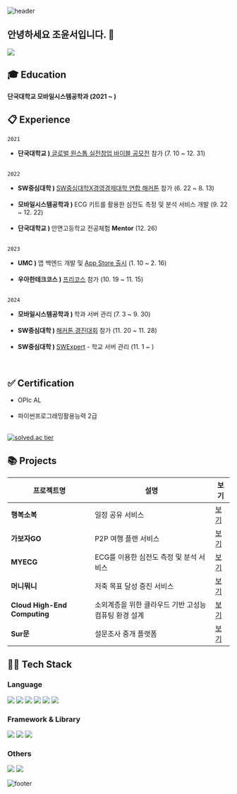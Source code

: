 <!--
**yoonseocho/yoonseocho** is a ✨ _special_ ✨ repository because its `README.md` (this file) appears on your GitHub profile.

Here are some ideas to get you started:

- 🔭 I’m currently working on ...
- 🌱 I’m currently learning ...
- 👯 I’m looking to collaborate on ...
- 🤔 I’m looking for help with ...
- 💬 Ask me about ...
- 📫 How to reach me: ...
- 😄 Pronouns: ...
- ⚡ Fun fact: ...
-->

![header](https://capsule-render.vercel.app/api?type=waving&color=0:ffd1dc,100:ffe4e1&height=190&section=header&text=Yoonseo's%20Github&fontSize=48&fontColor=ff69b4&fontAlignY=40&animation=twinkling)
## 안녕하세요 조윤서입니다. 🤗
<a href="mailto:jessicadbstj@gmail.com?subject=문의드립니다&body=안녕하세요,%20문의사항이%20있습니다.">
  <img src="https://img.shields.io/badge/jessicadbstj@gmail.com-d14836?style=flat&logo=Gmail&logoColor=white"/>
</a>

## :mortar_board: Education
**단국대학교 모바일시스템공학과 (2021 ~ )**

##  :clipboard: Experience
`2021`
<ul>
  <li><strong>단국대학교 )</strong><a href="https://youngwoong.dankook.ac.kr/lecture/lectureView?menuid=001006004001&reservegroupno=1&searchteamyn=N&viewtype=card&lecturegroupno=7842&premenuid="> 글로벌 원스톱 실전창업 바이블 공모전</a> 참가 (7. 10 ~ 12. 31)</li><br>
</ul>

`2022`
<ul>
  <li><strong>SW중심대학 ) </strong><a href="https://swcu.dankook.ac.kr/web/swcup/-12?p_p_id=Bbs_WAR_bbsportlet&p_p_lifecycle=0&p_p_state=normal&p_p_mode=view&p_p_col_id=column-2&p_p_col_count=1&_Bbs_WAR_bbsportlet_curPage=1&_Bbs_WAR_bbsportlet_action=view_message&_Bbs_WAR_bbsportlet_messageId=757250">SW중심대학X경영경제대학 연합 해커톤</a> 참가 (6. 22 ~ 8. 13)</li><br>
  <li><strong>모바일시스템공학과 ) </strong>ECG 키트를 활용한 심전도 측정 및 분석 서비스 개발 (9. 22 ~ 12. 22)</li><br>
  <li><strong>단국대학교 ) </strong>안면고등학교 전공체험 <strong>Mentor</strong> (12. 26)</li><br>
</ul>

`2023`
<ul>
  <li><strong>UMC ) </strong>앱 백엔드 개발 및 <a href="https://apps.apple.com/kr/app/%EB%A8%B8%EB%8B%88%EB%AD%90%EB%8B%88/id1671266174">App Store 출시</a> (1. 10 ~ 2. 16)</li><br>
  <li><strong>우아한테크코스 ) </strong><a href="https://www.woowacourse.io/apply">프리코스</a> 참가 (10. 19 ~ 11. 15)</li><br>
</ul>

`2024`
<ul>
  <li><strong>모바일시스템공학과 ) </strong>학과 서버 관리 (7. 3 ~ 9. 30)</li><br>
  <li><strong>SW중심대학 ) </strong><a href="https://swcu.dankook.ac.kr/web/swcup/-12?p_p_id=Bbs_WAR_bbsportlet&p_p_lifecycle=0&p_p_state=normal&p_p_mode=view&p_p_col_id=column-2&p_p_col_count=1&_Bbs_WAR_bbsportlet_curPage=1&_Bbs_WAR_bbsportlet_action=view_message&_Bbs_WAR_bbsportlet_messageId=794802">해커톤 경진대회</a>  참가 (11. 20 ~ 11. 28)</li><br>
  <li><strong>SW중심대학 ) </strong><a href="https://swcu.dankook.ac.kr/web/swcup/-5?p_p_id=Bbs_WAR_bbsportlet&p_p_lifecycle=0&p_p_state=normal&p_p_mode=view&_Bbs_WAR_bbsportlet_action=view_message&_Bbs_WAR_bbsportlet_messageId=792994">SWExpert</a> - 학교 서버 관리 (11. 1 ~ )<br>
</ul><br>

##  ✅ Certification
<ul>
  <li>OPIc AL</li><br>
  <li>파이썬프로그래밍활용능력 2급</li><br>
</ul>

[![solved.ac tier](http://mazassumnida.wtf/api/generate_badge?boj=jessicadsbtj)](https://solved.ac/jessicadsbtj)

## 📚 Projects
| 프로젝트명 | 설명 | 보기 |
|------------|------|--------|
| **행복소복** | 일정 공유 서비스 | [보기](https://heavenly-xenon-9d3.notion.site/1bd6b07d8c064453afc8138678a59604?pvs=4) |
| **가보자GO** | P2P 여행 플랜 서비스 | [보기](https://heavenly-xenon-9d3.notion.site/P2P-GO-4b30833437734fef9893af67bce3b182?pvs=4) |
| **MYECG** | ECG를 이용한 심전도 측정 및 분석 서비스 | [보기](https://heavenly-xenon-9d3.notion.site/MY-ECG-518a479f15ea444697c37314448b7be9?pvs=4) |
| **머니뭐니** | 저축 목표 달성 증진 서비스 | [보기](https://heavenly-xenon-9d3.notion.site/Cloud-High-End-Computing-176304493be8803a844ce5a104edd786?pvs=4) |
| **Cloud High-End Computing** | 소외계층을 위한 클라우드 기반 고성능 컴퓨팅 환경 설계 | [보기](https://heavenly-xenon-9d3.notion.site/Cloud-High-End-Computing-176304493be8803a844ce5a104edd786?pvs=4) |
| **Sur문** | 설문조사 중개 플랫폼 | [보기](https://heavenly-xenon-9d3.notion.site/Sur-176304493be880048394c5a9f78fe2c2?pvs=4) |


## 🧑‍💻 Tech Stack

### Language
<img src="https://img.shields.io/badge/C-A8B9CC?style=for-the-badge&logo=c&logoColor=ffffff"/> <img src="https://img.shields.io/badge/Python-3776AB?style=for-the-badge&logo=python&logoColor=ffffff"/> <img src="https://img.shields.io/badge/Java-007396?style=for-the-badge&logo=java&logoColor=ffffff"/> <img src="https://img.shields.io/badge/HTML-E34F26?style=for-the-badge&logo=html5&logoColor=ffffff"/> <img src="https://img.shields.io/badge/CSS-1572B6?style=for-the-badge&logo=css3&logoColor=ffffff"/> <img src="https://img.shields.io/badge/JavaScript-F7DF1E?style=for-the-badge&logo=javascript&logoColor=000000"/>

### Framework & Library
<img src="https://img.shields.io/badge/React-61DAFB?style=for-the-badge&logo=react&logoColor=000000"/> <img src="https://img.shields.io/badge/Spring%20Boot-6DB33F?style=for-the-badge&logo=spring-boot&logoColor=ffffff"/> <img src="https://img.shields.io/badge/Node.js-339933?style=for-the-badge&logo=node.js&logoColor=ffffff"/>

### Others
<img src="https://img.shields.io/badge/Docker-2496ED?style=for-the-badge&logo=docker&logoColor=ffffff"/> <img src="https://img.shields.io/badge/Kubernetes-326CE5?style=for-the-badge&logo=kubernetes&logoColor=ffffff"/>

![footer](https://capsule-render.vercel.app/api?type=waving&color=0:ffd1dc,100:ffe4e1&height=130&section=footer&fontSize=60&fontColor=703c3c&fontAlignY=45&animation=twinkling)

